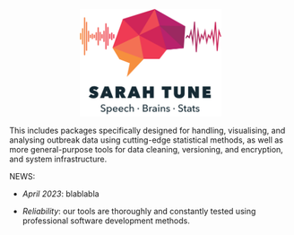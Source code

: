 ---
---

<p align="center">
  <img src="/assets/img/logo.png" title="BRAIN logo" alt="BRAIN logo" width="50%" height="50%" />
</p>

This includes packages specifically designed for handling, visualising, and
analysing outbreak data using cutting-edge statistical methods, as well as more
general-purpose tools for data cleaning, versioning, and encryption, and system
infrastructure.

NEWS:

- *April 2023*: blablabla

- *Reliability*: our tools are thoroughly and constantly tested using professional software development methods.





